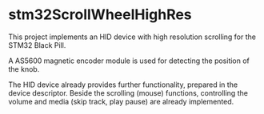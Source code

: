 # stm32ScrollWheelHighRes

This project implements an HID device with high resolution scrolling for the STM32 Black Pill.

A AS5600 magnetic encoder module is used for detecting the position of the knob.

The HID device already provides further functionality, prepared in the device descriptor. Beside the scrolling (mouse) functions, controlling the volume and media (skip track, play pause) are already implemented.

